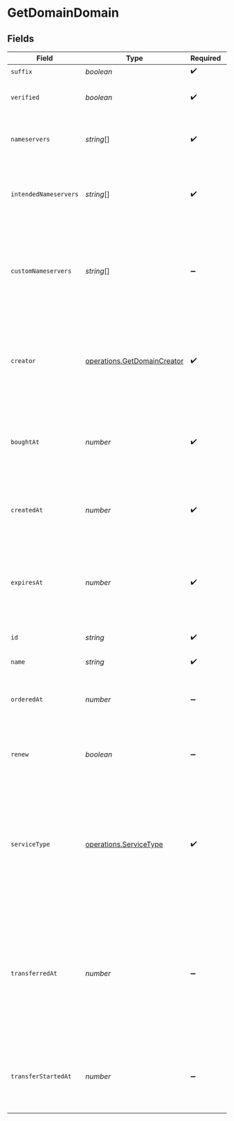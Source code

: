 # GetDomainDomain


## Fields

| Field                                                                                                                                                                    | Type                                                                                                                                                                     | Required                                                                                                                                                                 | Description                                                                                                                                                              | Example                                                                                                                                                                  |
| ------------------------------------------------------------------------------------------------------------------------------------------------------------------------ | ------------------------------------------------------------------------------------------------------------------------------------------------------------------------ | ------------------------------------------------------------------------------------------------------------------------------------------------------------------------ | ------------------------------------------------------------------------------------------------------------------------------------------------------------------------ | ------------------------------------------------------------------------------------------------------------------------------------------------------------------------ |
| `suffix`                                                                                                                                                                 | *boolean*                                                                                                                                                                | :heavy_check_mark:                                                                                                                                                       | N/A                                                                                                                                                                      |                                                                                                                                                                          |
| `verified`                                                                                                                                                               | *boolean*                                                                                                                                                                | :heavy_check_mark:                                                                                                                                                       | If the domain has the ownership verified.                                                                                                                                | true                                                                                                                                                                     |
| `nameservers`                                                                                                                                                            | *string*[]                                                                                                                                                               | :heavy_check_mark:                                                                                                                                                       | A list of the current nameservers of the domain.                                                                                                                         | [<br/>"ns1.nameserver.net",<br/>"ns2.nameserver.net"<br/>]                                                                                                               |
| `intendedNameservers`                                                                                                                                                    | *string*[]                                                                                                                                                               | :heavy_check_mark:                                                                                                                                                       | A list of the intended nameservers for the domain to point to Vercel DNS.                                                                                                | [<br/>"ns1.vercel-dns.com",<br/>"ns2.vercel-dns.com"<br/>]                                                                                                               |
| `customNameservers`                                                                                                                                                      | *string*[]                                                                                                                                                               | :heavy_minus_sign:                                                                                                                                                       | A list of custom nameservers for the domain to point to. Only applies to domains purchased with Vercel.                                                                  | [<br/>"ns1.nameserver.net",<br/>"ns2.nameserver.net"<br/>]                                                                                                               |
| `creator`                                                                                                                                                                | [operations.GetDomainCreator](../../models/operations/getdomaincreator.md)                                                                                               | :heavy_check_mark:                                                                                                                                                       | An object containing information of the domain creator, including the user's id, username, and email.                                                                    | {<br/>"id": "ZspSRT4ljIEEmMHgoDwKWDei",<br/>"username": "vercel_user",<br/>"email": "demo@example.com"<br/>}                                                             |
| `boughtAt`                                                                                                                                                               | *number*                                                                                                                                                                 | :heavy_check_mark:                                                                                                                                                       | If it was purchased through Vercel, the timestamp in milliseconds when it was purchased.                                                                                 | 1613602938882                                                                                                                                                            |
| `createdAt`                                                                                                                                                              | *number*                                                                                                                                                                 | :heavy_check_mark:                                                                                                                                                       | Timestamp in milliseconds when the domain was created in the registry.                                                                                                   | 1613602938882                                                                                                                                                            |
| `expiresAt`                                                                                                                                                              | *number*                                                                                                                                                                 | :heavy_check_mark:                                                                                                                                                       | Timestamp in milliseconds at which the domain is set to expire. `null` if not bought with Vercel.                                                                        | 1613602938882                                                                                                                                                            |
| `id`                                                                                                                                                                     | *string*                                                                                                                                                                 | :heavy_check_mark:                                                                                                                                                       | The unique identifier of the domain.                                                                                                                                     | EmTbe5CEJyTk2yVAHBUWy4A3sRusca3GCwRjTC1bpeVnt1                                                                                                                           |
| `name`                                                                                                                                                                   | *string*                                                                                                                                                                 | :heavy_check_mark:                                                                                                                                                       | The domain name.                                                                                                                                                         | example.com                                                                                                                                                              |
| `orderedAt`                                                                                                                                                              | *number*                                                                                                                                                                 | :heavy_minus_sign:                                                                                                                                                       | Timestamp in milliseconds at which the domain was ordered.                                                                                                               | 1613602938882                                                                                                                                                            |
| `renew`                                                                                                                                                                  | *boolean*                                                                                                                                                                | :heavy_minus_sign:                                                                                                                                                       | Indicates whether the domain is set to automatically renew.                                                                                                              | true                                                                                                                                                                     |
| `serviceType`                                                                                                                                                            | [operations.ServiceType](../../models/operations/servicetype.md)                                                                                                         | :heavy_check_mark:                                                                                                                                                       | The type of service the domain is handled by. `external` if the DNS is externally handled, `zeit.world` if handled with Vercel, or `na` if the service is not available. | zeit.world                                                                                                                                                               |
| `transferredAt`                                                                                                                                                          | *number*                                                                                                                                                                 | :heavy_minus_sign:                                                                                                                                                       | Timestamp in milliseconds at which the domain was successfully transferred into Vercel. `null` if the transfer is still processing or was never transferred in.          | 1613602938882                                                                                                                                                            |
| `transferStartedAt`                                                                                                                                                      | *number*                                                                                                                                                                 | :heavy_minus_sign:                                                                                                                                                       | If transferred into Vercel, timestamp in milliseconds when the domain transfer was initiated.                                                                            | 1613602938882                                                                                                                                                            |